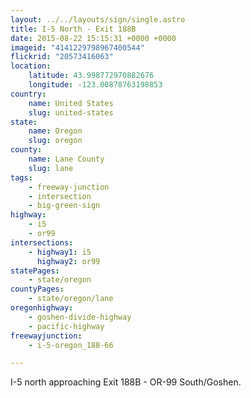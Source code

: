 ```yaml
---
layout: ../../layouts/sign/single.astro
title: I-5 North - Exit 188B
date: 2015-08-22 15:15:31 +0000 +0000
imageid: "4141229798967400544"
flickrid: "20573416063"
location:
    latitude: 43.998772970882676
    longitude: -123.00878763198853
country:
    name: United States
    slug: united-states
state:
    name: Oregon
    slug: oregon
county:
    name: Lane County
    slug: lane
tags:
    - freeway-junction
    - intersection
    - big-green-sign
highway:
    - i5
    - or99
intersections:
    - highway1: i5
      highway2: or99
statePages:
    - state/oregon
countyPages:
    - state/oregon/lane
oregonhighway:
    - goshen-divide-highway
    - pacific-highway
freewayjunction:
    - i-5-oregon_188-66

---
```

I-5 north approaching Exit 188B - OR-99 South/Goshen.